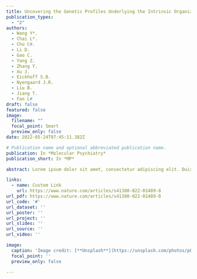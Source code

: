 ```yaml
---
title: Uncovering the Genetic Profiles Underlying the Intrinsic Organization of the Human Cerebellum
publication_types:
  - "2"
authors:
  - Wang Y*.
  - Chai L*.
  - Chu C#.
  - Li D.
  - Gao C.
  - Yang Z.
  - Zhang Y.
  - Xu J.
  - Eickhoff S.B.
  - Nyengaard J.R.
  - Liu B.
  - Jiang T.
  - Fan L#
draft: false
featured: false
image:
  filename: ""
  focal_point: Smart
  preview_only: false
date: 2022-05-24T07:45:11.382Z

# Publication name and optional abbreviated publication name.
publication: In *Molecular Psychiatry*
publication_short: In *MP*

abstract: Lorem ipsum dolor sit amet, consectetur adipiscing elit. Duis posuere tellus ac convallis placerat. Proin tincidunt magna sed ex sollicitudin condimentum. Sed ac faucibus dolor, scelerisque sollicitudin nisi. Cras purus urna, suscipit quis sapien eu, pulvinar tempor diam. Quisque risus orci, mollis id ante sit amet, gravida egestas nisl. Sed ac tempus magna. Proin in dui enim. Donec condimentum, sem id dapibus fringilla, tellus enim condimentum arcu, nec volutpat est felis vel metus. Vestibulum sit amet erat at nulla eleifend gravida.

links:
  - name: Custom Link
    url: https://www.nature.com/articles/s41380-022-01489-8
url_pdf: https://www.nature.com/articles/s41380-022-01489-8
url_code: '#'
url_dataset: ''
url_poster: ''
url_project: ''
url_slides: ''
url_source: ''
url_video: ''

image:
  caption: 'Image credit: [**Unsplash**](https://unsplash.com/photos/pLCdAaMFLTE)'
  focal_point: ''
  preview_only: false

---
```

